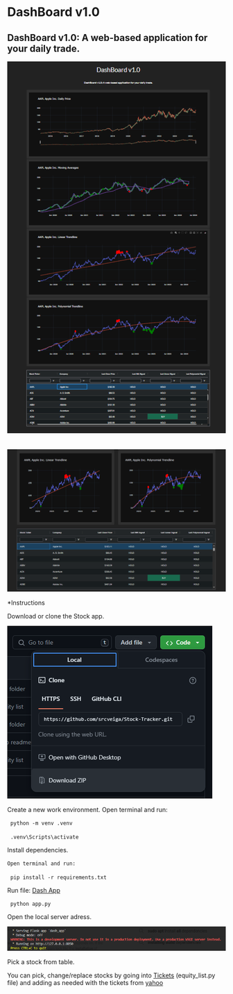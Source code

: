 # DashBoard v1.0

## DashBoard v1.0: A web-based application for your daily trade.

![Main App](/img/Main_page.png)
<br>
<br>
<br>
![Main App](/img/Main_page2.png)


*Instructions


Download or clone the Stock app.

![Download zip](/img/zip.png)


Create a new work environment. Open terminal and run:
    
     python -m venv .venv

     .venv\Scripts\activate    



Install dependencies.

    Open terminal and run:

     pip install -r requirements.txt



Run file:
    [Dash App](/stock%20app/app.py) 
        
     python app.py

Open the local server adress.

![Local Adress](/img/local_adress.png)

Pick a stock from table.

You can pick, change/replace stocks by going into [Tickets](/stock%20app/equity_list.py) (equity_list.py file) and adding as needed with the tickets from [yahoo](https://finance.yahoo.com/?guccounter=1)

